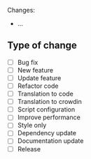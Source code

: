 Changes:

-   ...

## Type of change

-   [ ] Bug fix
-   [ ] New feature
-   [ ] Update feature
-   [ ] Refactor code
-   [ ] Translation to code
-   [ ] Translation to crowdin
-   [ ] Script configuration
-   [ ] Improve performance
-   [ ] Style only
-   [ ] Dependency update
-   [ ] Documentation update
-   [ ] Release
